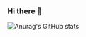 ### Hi there 👋

![Anurag's GitHub stats](https://github-readme-stats.vercel.app/api?username=jaimecostx&show_icons=true&theme=onedarka&count_private=true)

<!--
**jaimecostx/jaimecostx** is a ✨ _special_ ✨ repository because its `README.md` (this file) appears on your GitHub profile.

Here are some ideas to get you started:

- 🔭 I’m currently working on ...
- 🌱 I’m currently learning ...
- 👯 I’m looking to collaborate on ...
- 🤔 I’m looking for help with ...
- 💬 Ask me about ...
- 📫 How to reach me: ...
- 😄 Pronouns: ...
- ⚡ Fun fact: ...
-->
